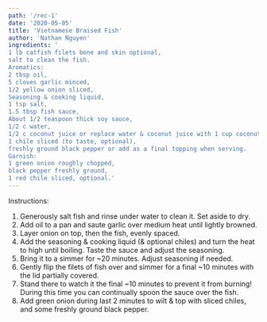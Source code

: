 ```yaml
---
path: '/rec-1'
date: '2020-05-05'
title: 'Vietnamese Braised Fish'
author: 'Nathan Nguyen'
ingredients: '
1 lb catfish filets bone and skin optional,
salt to clean the fish.
Aromatics: 
2 tbsp oil,
5 cloves garlic minced,
1/2 yellow onion sliced,
Seasoning & cooking liquid,
1 tsp salt,
1.5 tbsp fish sauce,
About 1/2 teaspoon thick soy sauce,
1/2 c water,
1/2 c coconut juice or replace water & coconut juice with 1 cup coconut soda,
1 chile sliced (to taste, optional),
freshly ground black pepper or add as a final topping when serving.
Garnish:
1 green onion roughly chopped,
black pepper freshly ground,
1 red chile sliced, optional.'
---
```


Instructions:
1. Generously salt fish and rinse under water to clean it. Set aside to dry.
2. Add oil to a pan and saute garlic over medium heat until lightly browned.
3. Layer onion on top, then the fish, evenly spaced.
4. Add the seasoning & cooking liquid (& optional chiles) and turn the heat to high until boiling. Taste the sauce and adjust the seasoning.
5. Bring it to a simmer for ~20 minutes. Adjust seasoning if needed.
6. Gently flip the filets of fish over and simmer for a final ~10 minutes with the lid partially covered.
7. Stand there to watch it the final ~10 minutes to prevent it from burning! During this time you can continually spoon the sauce over the fish.
8. Add green onion during last 2 minutes to wilt & top with sliced chiles, and some freshly ground black pepper.
